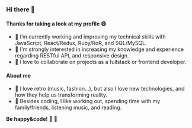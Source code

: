 ### Hi there 👋
#### Thanks for taking a look at my profile  :smile:
<!--
**Milypm/Milypm** is a ✨ _special_ ✨ repository because its `README.md` (this file) appears on your GitHub profile.-->
<!--- :loudspeaker: I'm open to new job opportunities!-->
- 🌱 I’m currently working and improving my technical skills with JavaScript, React/Redux, Ruby/RoR, and SQL/MySQL.
- :rocket: I'm strongly interested in increasing my knowledge and experience regarding RESTful API, and responsive design.
- :dart: I love to collaborate on projects as a fullstack or frontend developer.

#### About me
 - :floppy_disk: I love retro (music, fashion...), but also I love new technologies, and how they help us transforming reality.
 - :massage: Besides coding, I like working out, spending time with my family/friends, listening music, and reading.


**Be happy&code!** :sunflower: :heartbeat:
